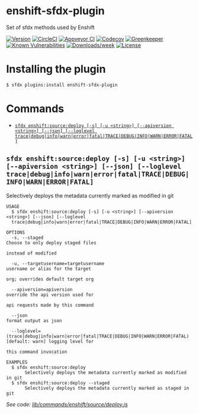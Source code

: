 enshift-sfdx-plugin
===================

Set of sfdx methods used by Enshift

[![Version](https://img.shields.io/npm/v/enshift-sfdx-plugin.svg)](https://npmjs.org/package/enshift-sfdx-plugin)
[![CircleCI](https://circleci.com/gh/enshift/enshift-sfdx-plugin/tree/master.svg?style=shield)](https://circleci.com/gh/enshift/enshift-sfdx-plugin/tree/master)
[![Appveyor CI](https://ci.appveyor.com/api/projects/status/github/enshift/enshift-sfdx-plugin?branch=master&svg=true)](https://ci.appveyor.com/project/heroku/enshift-sfdx-plugin/branch/master)
[![Codecov](https://codecov.io/gh/enshift/enshift-sfdx-plugin/branch/master/graph/badge.svg)](https://codecov.io/gh/enshift/enshift-sfdx-plugin)
[![Greenkeeper](https://badges.greenkeeper.io/enshift/enshift-sfdx-plugin.svg)](https://greenkeeper.io/)
[![Known Vulnerabilities](https://snyk.io/test/github/enshift/enshift-sfdx-plugin/badge.svg)](https://snyk.io/test/github/enshift/enshift-sfdx-plugin)
[![Downloads/week](https://img.shields.io/npm/dw/enshift-sfdx-plugin.svg)](https://npmjs.org/package/enshift-sfdx-plugin)
[![License](https://img.shields.io/npm/l/enshift-sfdx-plugin.svg)](https://github.com/enshift/enshift-sfdx-plugin/blob/master/package.json)

<!-- install -->
# Installing the plugin
```sh
$ sfdx plugins:install enshift-sfdx-plugin
```

# Commands
<!-- commands -->
* [`sfdx enshift:source:deploy [-s] [-u <string>] [--apiversion <string>] [--json] [--loglevel trace|debug|info|warn|error|fatal|TRACE|DEBUG|INFO|WARN|ERROR|FATAL]`](#sfdx-enshiftsourcedeploy--s--u-string---apiversion-string---json---loglevel-tracedebuginfowarnerrorfataltracedebuginfowarnerrorfatal)

## `sfdx enshift:source:deploy [-s] [-u <string>] [--apiversion <string>] [--json] [--loglevel trace|debug|info|warn|error|fatal|TRACE|DEBUG|INFO|WARN|ERROR|FATAL]`

Selectively deploys the metadata currently marked as modified in git

```
USAGE
  $ sfdx enshift:source:deploy [-s] [-u <string>] [--apiversion <string>] [--json] [--loglevel
  trace|debug|info|warn|error|fatal|TRACE|DEBUG|INFO|WARN|ERROR|FATAL]

OPTIONS
  -s, --staged                                                                      Choose to only deploy staged files
                                                                                    instead of modified

  -u, --targetusername=targetusername                                               username or alias for the target
                                                                                    org; overrides default target org

  --apiversion=apiversion                                                           override the api version used for
                                                                                    api requests made by this command

  --json                                                                            format output as json

  --loglevel=(trace|debug|info|warn|error|fatal|TRACE|DEBUG|INFO|WARN|ERROR|FATAL)  [default: warn] logging level for
                                                                                    this command invocation

EXAMPLES
  $ sfdx enshift:source:deploy
       Selectively deploys the metadata currently marked as modified in git
  $ sfdx enshift:source:deploy --staged
       Selectively deploys the metadata currently marked as staged in git
```

_See code: [lib/commands/enshift/source/deploy.js](https://github.com/enshift/enshift-sfdx-plugin/blob/v0.0.2/lib/commands/enshift/source/deploy.js)_
<!-- commandsstop -->
